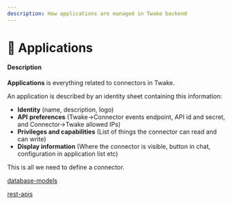 ```yaml
---
description: How applications are managed in Twake backend
---
```


# 🍎 Applications

#### Description

**Applications** is everything related to connectors in Twake.

An application is described by an identity sheet containing this information:

- **Identity** \(name, description, logo\)
- **API** **preferences** \(Twake→Connector events endpoint, API id and secret, and Connector→Twake allowed IPs\)
- **Privileges and capabilities** \(List of things the connector can read and can write\)
- **Display information** \(Where the connector is visible, button in chat, configuration in application list etc\)

This is all we need to define a connector.

[database-models](database-models.md)

[rest-apis](rest-apis.md)
